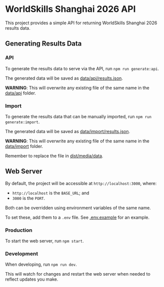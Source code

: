 # WorldSkills Shanghai 2026 API

This project provides a simple API for returning WorldSkills Shanghai 2026 results data.

## Generating Results Data

### API

To generate the results data to serve via the API, run `npm run generate:api`.

The generated data will be saved as [data/api/results.json](data/api/results.json).

**WARNING**: This will overwrite any existing file of the same name in the [data/api](data/api) folder.

### Import

To generate the results data that can be manually imported, run `npm run generate:import`.

The generated data will be saved as [data/import/results.json](data/import/results.json).

**WARNING**: This will overwrite any existing file of the same name in the [data/import](data/import) folder.

Remember to replace the file in [dist/media/data](../../dist/media/data/).

## Web Server

By default, the project will be accessible at `http://localhost:3000`, where:

- `http://localhost` is the `BASE_URL`; and
- `3000` is the `PORT`.

Both can be overridden using environment variables of the same name.

To set these, add them to a `.env` file. See [.env.example](.env.example) for an example.

### Production

To start the web server, run `npm start`.

### Development

When developing, run `npm run dev`.

This will watch for changes and restart the web server when needed to reflect updates you make.
